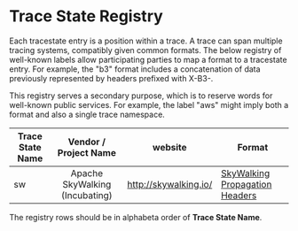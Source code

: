 # Trace State Registry
Each tracestate entry is a position within a trace. A trace can span multiple tracing systems, compatibly given common formats. The below registry of well-known labels allow participating parties to map a format to a tracestate entry. For example, the "b3" format includes a concatenation of data previously represented by headers prefixed with X-B3-.

This registry serves a secondary purpose, which is to reserve words for well-known public services. For example, the label "aws" might imply both a format and also a single trace namespace.

| Trace State Name | Vendor / Project Name | website | Format |
| - | :-: | - | - |
| sw | Apache SkyWalking (Incubating) | http://skywalking.io/ | [SkyWalking Propagation Headers](https://github.com/apache/incubator-skywalking/blob/master/docs/en/Skywalking-Cross-Process-Propagation-Headers-Protocol-v1.md) |

The registry rows should be in alphabeta order of **Trace State Name**.
